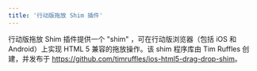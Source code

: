 ```yaml
---
title: '行动版拖放 Shim 插件'
---
```


行动版拖放 Shim 插件提供一个 "shim" ，可在行动版浏览器（包括 iOS 和 Android）上实现 HTML 5 兼容的拖放操作。该 shim 程序库由 Tim Ruffles 创建，并发布于 <https://github.com/timruffles/ios-html5-drag-drop-shim>。